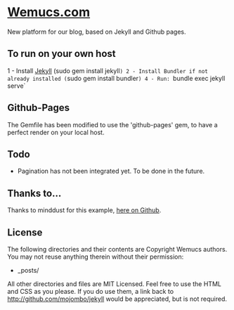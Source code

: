 # [Wemucs.com](//wemucs.com)

New platform for our blog, based on Jekyll and Github pages.

## To run on your own host

1 - Install [Jekyll](https://jekyllrb.com/) (sudo gem install jekyll`)
2 - Install Bundler if not already installed (`sudo gem install bundler`)
4 - Run: `bundle exec jekyll serve`

## Github-Pages

The Gemfile has been modified to use the 'github-pages' gem, to have a perfect render on your local host.

## Todo

- Pagination has not been integrated yet. To be done in the future.

## Thanks to...

Thanks to minddust for this example, [here on Github](https://github.com/minddust/minddust.github.io).

## License

The following directories and their contents are Copyright Wemucs authors. You may not reuse anything therein without their permission:

- _posts/

All other directories and files are MIT Licensed. Feel free to use the HTML and CSS as you please. If you do use them, a link back to http://github.com/mojombo/jekyll would be appreciated, but is not required.
